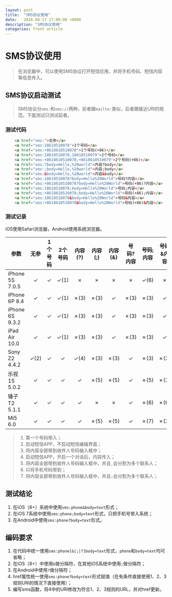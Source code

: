 ```yaml
---
layout: post
title:  "SMS协议使用"
date:   2016-08-17 17:00:00 +0800
description: "SMS协议使用"
categories: front article
---
```


# SMS协议使用

> 在浏览器中，可以使用SMS协议打开短信应用，并将手机号码、短信内容等信息传入。

## SMS协议启动测试
> SMS协议分`sms:`和`sms://`两种，前者跟`mailto:`类似，后者跟接近URI的规范。下面测试只测试前者。

### 测试代码
``` html
    <a href="sms:">无参</a>
    <a href="sms:18610510078">1个号码</a>
    <a href="sms:+8618610510078">1个号码(+86)</a>
    <a href="sms:18610510078,18610510079">2个号码</a>
    <a href="sms:+8618610510078,+8618610510079">2个号码(+86)</a>
    <a href="sms:?body=Hello,%20world">内容?body</a>
    <a href="sms:;body=Hello,%20world">内容;body</a>
    <a href="sms:&body=Hello,%20world">内容&body</a>
    <a href="sms:18610510078?body=Hello%20World">号码?内容</a>
    <a href="sms:+8618610510078?body=Hello%20World">号码(+86)?内容</a>
    <a href="sms:18610510078;body=Hello%20World">号码;内容</a>
    <a href="sms:+8618610510078;body=Hello%20World">号码(+86);内容</a>
    <a href="sms:18610510078&body=Hello%20World">号码&内容</a>
    <a href="sms:+8618610510078&body=Hello%20World">号码(+86)&内容</a>
```

### 测试记录
iOS使用Safari浏览器，Android使用系统浏览器。

| 参数 | 无参 | 1个号码 | 2个号码 | 内容(?)| 内容(;)| 内容(&)| 号码?内容| 号码;内容| 号码&内容|
|-----|:----:|:----:|:-----:|:-----:|:-----:|:------:|:------:|:-------:|:-------:|
| iPhone 5S 7.0.5 | ✓ | ✓ | ✓(1) | ✗ | ✗ | ✗ | ✗ | ✓(6) | ✗ |
| iPhone 6P 8.4 | ✓ | ✓ | ✓(1) | ✗(3) | ✗(3) | ✓ | ✗(3) | ✗(3) | ✓ |
| iPhone 6S  9.3.2 | ✓ | ✓ | ✓(1) | ✗(3) | ✗(3) | ✓ | ✗(3) | ✗(3) | ✓ |
| iPad Air 10.0 | ✓ | ✓ | ✓(1) | ✗(3) | ✗(3) | ✓ | ✗(3) | ✗(3) | ✓ |
| Sony Z2 4.4.2 | ✓(2) | ✓ | ✓ | ✓(4) | ✗(3) | ✗(3) | ✓ | ✗(3) | ✗(3) |
| 乐视1S 5.0.2 | ✓ | ✓ | ✓ | ✓ | ✗(5) | ✗(5) | ✓ | ✗(5) |  ✗(3) |
| 锤子T2 5.1.1 | ✓ | ✓ | ✓ | ✓ | ✗ | ✗ | ✓ | ✗(6) | ✗(6) |
| Mi5 6.0 | ✓ | ✓ | ✓ | ✓ | ✗(5) | ✗(5) | ✓ | ✗(7) | ✗(3) |

> 1. 第一个号码带入；
> 2. 启动短信APP，不启动短信编辑界面；
> 3. 将内容全部带到收件人号码输入框中；
> 4. 启动短信APP，开启一个对话后，内容传入；
> 5. 将内容全部带到收件人号码输入框中，并且`,`会分割为多个联系人；
> 6. 只将手机号码带到；
> 7. 将内容全部带到收件人号码输入框中，并且`;`会分割为多个联系人；

## 测试结论
1. 在iOS（8+）系统中使用`sms:phone&body=text`形式；
2. 在iOS 7系统中使用`sms:phone;body=text`形式，只把手机号带入系统；
3. 在Android中使用`sms:phone?body=text`形式。

## 编码要求
1. 在代码中统一使用`sms:phone[&|;|?]body=text`形式，`phone`和`body=text`均可省略；
2. 在iOS（8+）中使用`&`做分隔符，在其他iOS系统中使用`;`做分隔符；
3. 在Android中使用`?`做分隔符；
4. href属性统一使用`sms:phone?body=text`形式赋值（在有条件直接使用1、2、3规则URI的情况下直接使用）；
5. 编写sms函数，将4中的URI修改为符合1、2、3规则的URL，并对href更新。

